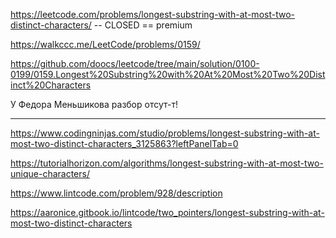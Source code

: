https://leetcode.com/problems/longest-substring-with-at-most-two-distinct-characters/ -- CLOSED == premium

https://walkccc.me/LeetCode/problems/0159/

https://github.com/doocs/leetcode/tree/main/solution/0100-0199/0159.Longest%20Substring%20with%20At%20Most%20Two%20Distinct%20Characters

У Федора Меньшикова разбор отсут-т!

____________

https://www.codingninjas.com/studio/problems/longest-substring-with-at-most-two-distinct-characters_3125863?leftPanelTab=0

https://tutorialhorizon.com/algorithms/longest-substring-with-at-most-two-unique-characters/

https://www.lintcode.com/problem/928/description

https://aaronice.gitbook.io/lintcode/two_pointers/longest-substring-with-at-most-two-distinct-characters
